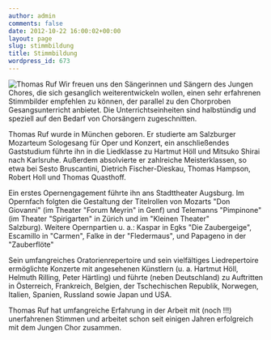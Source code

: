 ```yaml
---
author: admin
comments: false
date: 2012-10-22 16:00:02+00:00
layout: page
slug: stimmbildung
title: Stimmbildung
wordpress_id: 673
---
```


![Thomas Ruf](/wp-content/uploads/2012/10/portraitneu.jpg)
Wir freuen uns den Sängerinnen und Sängern des Jungen Chores, die sich gesanglich weiterentwickeln wollen, einen sehr erfahrenen Stimmbilder empfehlen zu können, der parallel zu den Chorproben Gesangsunterricht anbietet. Die Unterrichtseinheiten sind halbstündig und speziell auf den Bedarf von Chorsängern zugeschnitten.

Thomas Ruf wurde in München geboren. Er studierte am Salzburger Mozarteum Sologesang für Oper und Konzert, ein anschließendes Gaststudium führte ihn in die Liedklasse zu Hartmut Höll und Mitsuko Shirai nach Karlsruhe. Außerdem absolvierte er zahlreiche Meisterklassen, so etwa bei Sesto Bruscantini, Dietrich Fischer-Dieskau, Thomas Hampson, Robert Holl und Thomas Quasthoff.

Ein erstes Opernengagement führte ihn ans Stadttheater Augsburg. Im Opernfach folgten die Gestaltung der Titelrollen von Mozarts "Don Giovanni" (im Theater "Forum Meyrin" in Genf) und Telemanns "Pimpinone" (im Theater "Spirigarten" in Zürich und im "Kleinen Theater" Salzburg). Weitere Opernpartien u. a.: Kaspar in Egks "Die Zaubergeige", Escamillo in "Carmen", Falke in der "Fledermaus", und Papageno in der "Zauberflöte"

Sein umfangreiches Oratorienrepertoire und sein vielfältiges Liedrepertoire ermöglichte Konzerte mit angesehenen Künstlern (u. a. Hartmut Höll, Helmuth Rilling, Peter Härtling) und führte (neben Deutschland) zu Auftritten in Österreich, Frankreich, Belgien, der Tschechischen Republik, Norwegen, Italien, Spanien, Russland sowie Japan und USA.

Thomas Ruf hat umfangreiche Erfahrung in der Arbeit mit (noch !!!) unerfahrenen Stimmen und arbeitet schon seit einigen Jahren erfolgreich mit dem Jungen Chor zusammen.
